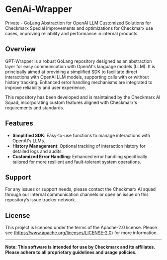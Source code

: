 
# GenAi-Wrapper
Private - GoLang Abstraction for OpenAI LLM
Customized Solutions for Checkmarx Special improvements and optimizations for Checkmarx use cases, improving reliability and performance in internal products.

## Overview
GPT-Wrapper is a robust GoLang repository designed as an abstraction layer for easy communication with OpenAI's language models (LLM). It is principally aimed at providing a simplified SDK to facilitate direct interactions with OpenAI LLM models, supporting calls with or without history tracking. Enhanced error handling mechanisms are integrated to improve reliability and user experience.

This repository has been developed and is maintained by the Checkmarx AI Squad, incorporating custom features aligned with Checkmarx's requirements and standards.

## Features
- **Simplified SDK**: Easy-to-use functions to manage interactions with OpenAI's LLMs.
- **History Management**: Optional tracking of interaction history for detailed logs and audits.
- **Customized Error Handling**: Enhanced error handling specifically tailored for more resilient and fault-tolerant system operations.


## Support
For any issues or support needs, please contact the Checkmarx AI squad through our internal communication channels or open an issue on this repository’s issue tracker network.

## License
This project is licensed under the terms of the Apache-2.0 license. Please see (https://www.apache.org/licenses/LICENSE-2.0) for more information.

---

**Note: This software is intended for use by Checkmarx and its affiliates. Please adhere to all proprietary guidelines and usage policies.**
